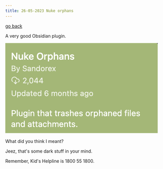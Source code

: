 ```yaml
---
title: 26-05-2023 Nuke orphans
---
```


[go back](Articles/Articles.md)

A very good Obsidian plugin.

![](Screenshot%202023-05-26%20at%208.03.26%20am.png)

What did you think I meant?

Jeez, that's some dark stuff in your mind.

Remember, Kid's Helpline is 1800 55 1800.


